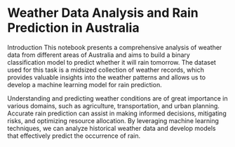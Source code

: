# Weather Data Analysis and Rain Prediction in Australia

Introduction
This notebook presents a comprehensive analysis of weather data from different areas of Australia and aims to build a binary classification model to predict whether it will rain tomorrow. The dataset used for this task is a midsized collection of weather records, which provides valuable insights into the weather patterns and allows us to develop a machine learning model for rain prediction.

Understanding and predicting weather conditions are of great importance in various domains, such as agriculture, transportation, and urban planning. Accurate rain prediction can assist in making informed decisions, mitigating risks, and optimizing resource allocation. By leveraging machine learning techniques, we can analyze historical weather data and develop models that effectively predict the occurrence of rain.

